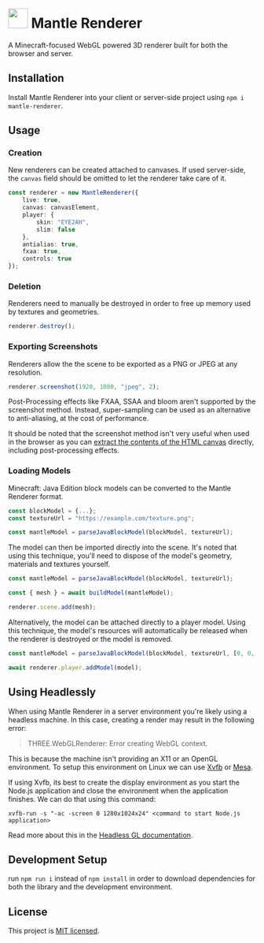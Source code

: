 # <img src="https://github.com/auraside/mantle-renderer/raw/main/assets/Mantle%20Icon.svg" height=40 /> Mantle Renderer
A Minecraft-focused WebGL powered 3D renderer built for both the browser and server.

## Installation
Install Mantle Renderer into your client or server-side project using `npm i mantle-renderer`.


## Usage

### Creation
New renderers can be created attached to canvases. If used server-side, the `canvas` field should be omitted to let the renderer take care of it.
```ts
const renderer = new MantleRenderer({
    live: true,
    canvas: canvasElement,
    player: {
        skin: "EYE2AH",
        slim: false
    },
    antialias: true,
    fxaa: true,
    controls: true
});
```


### Deletion
Renderers need to manually be destroyed in order to free up memory used by textures and geometries.
```ts
renderer.destroy();
```


### Exporting Screenshots
Renderers allow the the scene to be exported as a PNG or JPEG at any resolution.
```ts
renderer.screenshot(1920, 1080, "jpeg", 2);
```
Post-Processing effects like FXAA, SSAA and bloom aren't supported by the screenshot method. Instead, super-sampling can be used as an alternative to anti-aliasing, at the cost of performance.

It should be noted that the screenshot method isn't very useful when used in the browser as you can [extract the contents of the HTML canvas](https://developer.mozilla.org/en-US/docs/Web/API/HTMLCanvasElement/toDataURL) directly, including post-processing effects.


### Loading Models
Minecraft: Java Edition block models can be converted to the Mantle Renderer format.
```ts
const blockModel = {...};
const textureUrl = "https://example.com/texture.png";

const mantleModel = parseJavaBlockModel(blockModel, textureUrl);
```
The model can then be imported directly into the scene. It's noted that using this technique, you'll need to dispose of the model's geometry, materials and textures yourself.
```ts
const mantleModel = parseJavaBlockModel(blockModel, textureUrl);

const { mesh } = await buildModel(mantleModel);

renderer.scene.add(mesh);
```

Alternatively, the model can be attached directly to a player model. Using this technique, the model's resources will automatically be released when the renderer is destroyed or the model is removed.
```ts
const mantleModel = parseJavaBlockModel(blockModel, textureUrl, [0, 0, 0], renderer.player.getBodyPart("head"));

await renderer.player.addModel(model);
```


## Using Headlessly
When using Mantle Renderer in a server environment you're likely using a headless machine. In this case, creating a render may result in the following error:
> THREE.WebGLRenderer: Error creating WebGL context.

This is because the machine isn't providing an X11 or an OpenGL environment. To setup this environment on Linux we can use [Xvfb](https://en.wikipedia.org/wiki/Xvfb) or [Mesa](https://docs.mesa3d.org).

If using Xvfb, its best to create the display environment as you start the Node.js application and close the environment when the application finishes. We can do that using this command:
```
xvfb-run -s "-ac -screen 0 1280x1024x24" <command to start Node.js application>
```
Read more about this in the [Headless GL documentation](https://github.com/stackgl/headless-gl#how-can-headless-gl-be-used-on-a-headless-linux-machine).


## Development Setup

run `npm run i` instead of `npm install` in order to download dependencies for both the library and the development environment.

## License
This project is [MIT licensed](https://github.com/auraside/mantle-renderer/blob/main/LICENSE).